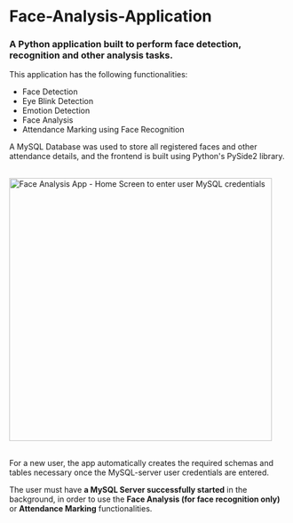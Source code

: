 # Face-Analysis-Application
### A Python application built to perform face detection, recognition and other analysis tasks. 

This application has the following functionalities:
  * Face Detection
  * Eye Blink Detection
  * Emotion Detection
  * Face Analysis
  * Attendance Marking using Face Recognition

A MySQL Database was used to store all registered faces and other attendance details, and the frontend is built using Python's PySide2 library. 

<br>
<img width="473" alt="Face Analysis App - Home Screen to enter user MySQL credentials" src="https://github.com/shreyaprakasan/Face-Analysis-Application/assets/87723447/97c4f83e-f6d6-45d0-9c14-55cf8a04344d"><br><br>

For a new user, the app automatically creates the required schemas and tables necessary once the MySQL-server user credentials are entered.

The user must have **a MySQL Server successfully started** in the background, in order to use the **Face Analysis (for face recognition only)** or **Attendance Marking** functionalities.

